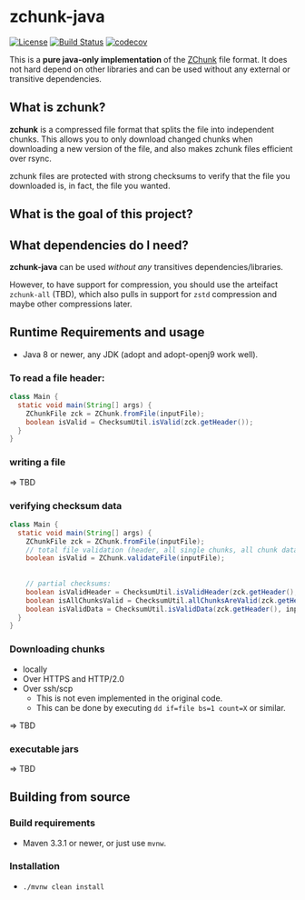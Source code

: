 # zchunk-java

[![License](https://img.shields.io/badge/License-Apache%202.0-blue.svg)](https://opensource.org/licenses/Apache-2.0
)   [![Build Status](https://travis-ci.org/zchunk/zchunk-java.svg?branch=master)](https://travis-ci.org/zchunk/zchunk-java
)   [![codecov](https://codecov.io/gh/zchunk/zchunk-java/branch/master/graph/badge.svg)](https://codecov.io/gh/zchunk/zchunk-java
)


This is a **pure java-only implementation** of the [ZChunk](https://github.com/zchunk/zchunk) file format.
It does not hard depend on other libraries and can be used without any external or transitive dependencies.

## What is zchunk?

**zchunk** is a compressed file format that splits the file into independent chunks.
This allows you to only download changed chunks when downloading a new version
of the file, and also makes zchunk files efficient over rsync.

zchunk files are protected with strong checksums to verify that the file you
downloaded is, in fact, the file you wanted.

## What is the goal of this project?



## What dependencies do I need?

**zchunk-java** can be used *without any* transitives dependencies/libraries.

However, to have support for compression, you should use the arteifact `zchunk-all` (TBD), which also
pulls in support for `zstd` compression and maybe other compressions later.


## Runtime Requirements and usage

  * Java 8 or newer, any JDK (adopt and adopt-openj9 work well).
  

### To read a file header:

```java
class Main {
  static void main(String[] args) {
    ZChunkFile zck = ZChunk.fromFile(inputFile);
    boolean isValid = ChecksumUtil.isValid(zck.getHeader());   
  }
}
```

### writing a file

=> TBD

### verifying checksum data

```java
class Main {
  static void main(String[] args) {
    ZChunkFile zck = ZChunk.fromFile(inputFile);
    // total file validation (header, all single chunks, all chunk data).
    boolean isValid = ZChunk.validateFile(inputFile);
    
    
    // partial checksums:
    boolean isValidHeader = ChecksumUtil.isValidHeader(zck.getHeader(), inputFile);
    boolean isAllChunksValid = ChecksumUtil.allChunksAreValid(zck.getHeader(), inputFile);
    boolean isValidData = ChecksumUtil.isValidData(zck.getHeader(), inputFile);
  }
}
```

### Downloading chunks

  * locally
  * Over HTTPS and HTTP/2.0
  * Over ssh/scp
    * This is not even implemented in the original code.
    * This can be done by executing `dd if=file bs=1 count=X` or similar.
  
=> TBD

### executable jars

=> TBD
  
## Building from source
 
### Build requirements
  
  * Maven 3.3.1 or newer, or just use `mvnw`.

### Installation

  * `./mvnw clean install`
  




